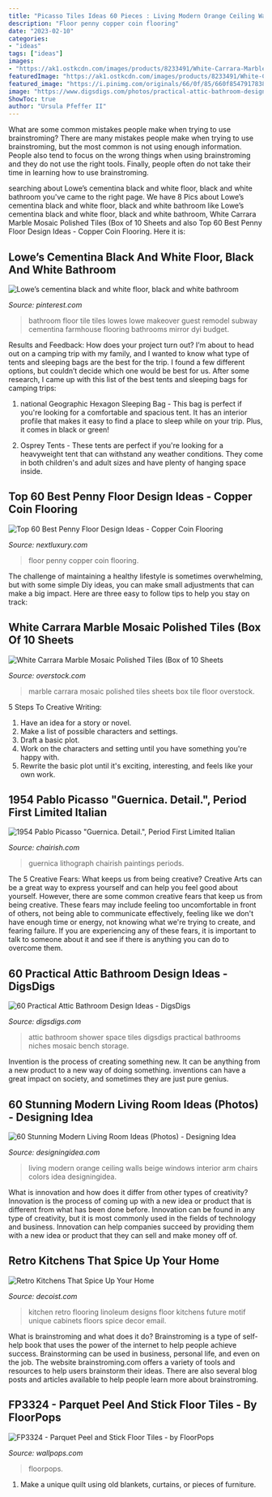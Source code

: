 ```yaml
---
title: "Picasso Tiles Ideas 60 Pieces : Living Modern Orange Ceiling Walls Beige Windows Interior Arm Chairs Colors Idea Designingidea"
description: "Floor penny copper coin flooring"
date: "2023-02-10"
categories:
- "ideas"
tags: ["ideas"]
images:
- "https://ak1.ostkcdn.com/images/products/8233491/White-Carrara-Marble-Mosaic-Polished-Tiles-Box-of-10-Sheets-49dde328-8d26-4c76-a8aa-6ca05a88db1c_600.jpg"
featuredImage: "https://ak1.ostkcdn.com/images/products/8233491/White-Carrara-Marble-Mosaic-Polished-Tiles-Box-of-10-Sheets-49dde328-8d26-4c76-a8aa-6ca05a88db1c_600.jpg"
featured_image: "https://i.pinimg.com/originals/66/0f/85/660f8547917838ae11eb54baa4bfe2d8.jpg"
image: "https://www.digsdigs.com/photos/practical-attic-bathroom-design-ideas-2-554x738.jpg"
ShowToc: true
author: "Ursula Pfeffer II"
---
```



What are some common mistakes people make when trying to use brainstroming?
There are many mistakes people make when trying to use brainstroming, but the most common is not using enough information. People also tend to focus on the wrong things when using brainstroming and they do not use the right tools. Finally, people often do not take their time in learning how to use brainstroming.

	

		
searching about Lowe’s cementina black and white floor, black and white bathroom you've came to the right page. We have 8 Pics about Lowe’s cementina black and white floor, black and white bathroom like Lowe’s cementina black and white floor, black and white bathroom, White Carrara Marble Mosaic Polished Tiles (Box of 10 Sheets and also Top 60 Best Penny Floor Design Ideas - Copper Coin Flooring. Here it is:
		
    
## Lowe’s Cementina Black And White Floor, Black And White Bathroom

<img loading=lazy src="https://i.pinimg.com/originals/66/0f/85/660f8547917838ae11eb54baa4bfe2d8.jpg" onerror="this.onerror=null;this.src='https://tse1.mm.bing.net/th?id=OIP.bzMwN-HzPB3qTLcRclMGbQHaJ4&amp;pid=15.1';" alt="Lowe’s cementina black and white floor, black and white bathroom">

_Source: pinterest.com_

>bathroom floor tile tiles lowes lowe makeover guest remodel subway cementina farmhouse flooring bathrooms mirror dyi budget. 

	

Results and Feedback: How does your project turn out?
I’m about to head out on a camping trip with my family, and I wanted to know what type of tents and sleeping bags are the best for the trip. I found a few different options, but couldn’t decide which one would be best for us. After some research, I came up with this list of the best tents and sleeping bags for camping trips:
1) national Geographic Hexagon Sleeping Bag - This bag is perfect if you're looking for a comfortable and spacious tent. It has an interior profile that makes it easy to find a place to sleep while on your trip. Plus, it comes in black or green!

2) Osprey Tents - These tents are perfect if you're looking for a heavyweight tent that can withstand any weather conditions. They come in both children's and adult sizes and have plenty of hanging space inside.

    
## Top 60 Best Penny Floor Design Ideas - Copper Coin Flooring

<img loading=lazy src="http://nextluxury.com/wp-content/uploads/penny-coins-floor-ideas.jpg" onerror="this.onerror=null;this.src='https://tse2.mm.bing.net/th?id=OIP.82VZHarkceBc70lsVQzx9AHaJQ&amp;pid=15.1';" alt="Top 60 Best Penny Floor Design Ideas - Copper Coin Flooring">

_Source: nextluxury.com_

>floor penny copper coin flooring. 

	

The challenge of maintaining a healthy lifestyle is sometimes overwhelming, but with some simple Diy ideas, you can make small adjustments that can make a big impact. Here are three easy to follow tips to help you stay on track:

    
## White Carrara Marble Mosaic Polished Tiles (Box Of 10 Sheets

<img loading=lazy src="https://ak1.ostkcdn.com/images/products/8233491/White-Carrara-Marble-Mosaic-Polished-Tiles-Box-of-10-Sheets-49dde328-8d26-4c76-a8aa-6ca05a88db1c_600.jpg" onerror="this.onerror=null;this.src='https://tse1.mm.bing.net/th?id=OIP.mbccD2ZA9OqTrd4QiFeimgHaHa&amp;pid=15.1';" alt="White Carrara Marble Mosaic Polished Tiles (Box of 10 Sheets">

_Source: overstock.com_

>marble carrara mosaic polished tiles sheets box tile floor overstock. 

	

5 Steps To Creative Writing:
1. Have an idea for a story or novel.
2. Make a list of possible characters and settings.
3. Draft a basic plot.
4. Work on the characters and setting until you have something you're happy with.
5. Rewrite the basic plot until it's exciting, interesting, and feels like your own work.

    
## 1954 Pablo Picasso &quot;Guernica. Detail.&quot;, Period First Limited Italian

<img loading=lazy src="https://chairish-prod.freetls.fastly.net/image/product/sized/fe6db35f-7c3d-4bc1-947d-1b2eb8fd3585/1954-pablo-picasso-guernica-detail-period-first-limited-italian-edition-lithograph-4646?aspect=fit&amp;width=640&amp;height=640" onerror="this.onerror=null;this.src='https://tse1.mm.bing.net/th?id=OIP.wyvYibyvIjEy9z1-dhkWvwHaHa&amp;pid=15.1';" alt="1954 Pablo Picasso &quot;Guernica. Detail.&quot;, Period First Limited Italian">

_Source: chairish.com_

>guernica lithograph chairish paintings periods. 

	

The 5 Creative Fears: What keeps us from being creative?
Creative Arts can be a great way to express yourself and can help you feel good about yourself. However, there are some common creative fears that keep us from being creative. These fears may include feeling too uncomfortable in front of others, not being able to communicate effectively, feeling like we don't have enough time or energy, not knowing what we're trying to create, and fearing failure. If you are experiencing any of these fears, it is important to talk to someone about it and see if there is anything you can do to overcome them.

    
## 60 Practical Attic Bathroom Design Ideas - DigsDigs

<img loading=lazy src="https://www.digsdigs.com/photos/practical-attic-bathroom-design-ideas-2-554x738.jpg" onerror="this.onerror=null;this.src='https://tse4.mm.bing.net/th?id=OIP.FcpbyRUmUg-MzVwGfCMDTgHaJ3&amp;pid=15.1';" alt="60 Practical Attic Bathroom Design Ideas - DigsDigs">

_Source: digsdigs.com_

>attic bathroom shower space tiles digsdigs practical bathrooms niches mosaic bench storage. 

	

Invention is the process of creating something new. It can be anything from a new product to a new way of doing something. inventions can have a great impact on society, and sometimes they are just pure genius.

    
## 60 Stunning Modern Living Room Ideas (Photos) - Designing Idea

<img loading=lazy src="https://designingidea.com/wp-content/uploads/2016/02/modern-room-with-high-ceiling.jpg" onerror="this.onerror=null;this.src='https://tse3.mm.bing.net/th?id=OIP.TGCj7vBnDRO04g5F0XxIlAHaFB&amp;pid=15.1';" alt="60 Stunning Modern Living Room Ideas (Photos) - Designing Idea">

_Source: designingidea.com_

>living modern orange ceiling walls beige windows interior arm chairs colors idea designingidea. 

	

What is innovation and how does it differ from other types of creativity?
Innovation is the process of coming up with a new idea or product that is different from what has been done before. Innovation can be found in any type of creativity, but it is most commonly used in the fields of technology and business. Innovation can help companies succeed by providing them with a new idea or product that they can sell and make money off of.

    
## Retro Kitchens That Spice Up Your Home

<img loading=lazy src="https://cdn.decoist.com/wp-content/uploads/2014/01/Retro-flooring-design-with-unique-motif.jpg" onerror="this.onerror=null;this.src='https://tse4.mm.bing.net/th?id=OIP.wfHXSkDXatVMt-2eSnp0eAHaKL&amp;pid=15.1';" alt="Retro Kitchens That Spice Up Your Home">

_Source: decoist.com_

>kitchen retro flooring linoleum designs floor kitchens future motif unique cabinets floors spice decor email. 

	

What is brainstroming and what does it do?
Brainstroming is a type of self-help book that uses the power of the internet to help people achieve success. Brainstorming can be used in business, personal life, and even on the job. The website brainstroming.com offers a variety of tools and resources to help users brainstorm their ideas. There are also several blog posts and articles available to help people learn more about brainstroming.

    
## FP3324 - Parquet Peel And Stick Floor Tiles - By FloorPops

<img loading=lazy src="https://bhf-cdn.azureedge.net/bhf-blob-prod/0044282_parquet-peel-and-stick-floor-tiles.jpeg" onerror="this.onerror=null;this.src='https://tse3.mm.bing.net/th?id=OIP.cX4iJIXFHpqeZ2q6GKvEfAHaHa&amp;pid=15.1';" alt="FP3324 - Parquet Peel and Stick Floor Tiles - by FloorPops">

_Source: wallpops.com_

>floorpops. 

	

1. Make a unique quilt using old blankets, curtains, or pieces of furniture.

